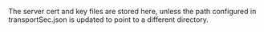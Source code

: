 The server cert and key files are stored here, unless the path configured in transportSec.json is updated to point to a different directory.

